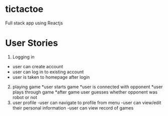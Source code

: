 # tictactoe
Full stack app using Reactjs

# User Stories

1. Logging in
  * user can create account
  * user can log in to existing account
  * user is taken to homepage after login
  
2. playing game
  *user starts game
  *user is connected with opponent
  *user plays through game
  *after game user guesses whether opponent was robot or not
3. user profile
  -user can navigate to profile from menu
  -user can view/edit their personal information
  -user can view record of games

